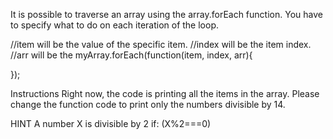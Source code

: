 It is possible to traverse an array using the array.forEach function. You have to specify what to do on each iteration of the loop.

//item will be the value of the specific item.
//index will be the item index.
//arr will be the 
myArray.forEach(function(item, index, arr){
		
});


Instructions
Right now, the code is printing all the items in the array. Please change the function code to print only the numbers divisible by 14.

HINT
A number X is divisible by 2 if: (X%2===0)